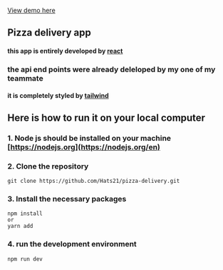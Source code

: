 [View demo here]()

## Pizza delivery app

#### this app is entirely developed by [react](https://react.dev/)

### the api end points were already deleloped by my one of my teammate

#### it is completely styled by [tailwind](https://v2.tailwindcss.com)


## Here is how to run it on your local computer

### 1. Node js should be installed on your machine [https://nodejs.org](https://nodejs.org/en)


### 2. Clone the repository
```
git clone https://github.com/Hats21/pizza-delivery.git

```

### 3. Install the necessary packages

```
npm install
or
yarn add

```

### 4. run the development environment
```
npm run dev

```